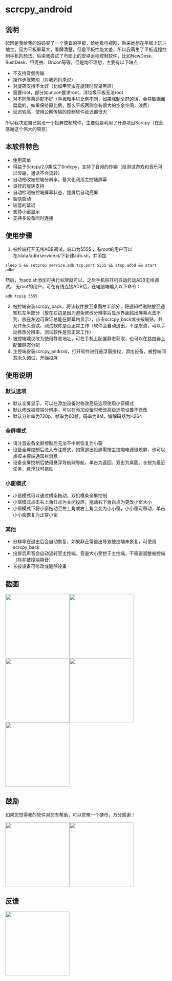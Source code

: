 # scrcpy_android

## 说明

起因是我给我的妈妈买了一个便宜的平板，给她看电视剧，后来她想在平板上玩斗地主，因为平板屏幕大，看牌清楚，但是平板性能太差，所以我萌生了平板远程控制手机的想法，后来我尝试了市面上的安卓远程控制软件，比如NewDesk、RustDesk、甲壳虫、Uncon等等，但是均不理想，主要有以下缺点：

- 不支持音频传输
- 操作步骤繁琐（对我妈妈来说）
- 对旋转支持不太好（比如甲壳虫在旋转时容易黑屏）
- 需要root，部分如uncon要求root，洋垃圾平板无法root
- 对不同屏幕适配不好（平板和手机比例不同，如果强制全屏的话，会导致画面扁扁的，如果保持原比例，那么平板两侧会有很大的空余空间，浪费）
- 延迟较高，使用公网传输的控制软件延迟都很大

所以我决定自己实现一个投屏控制软件，主要就是利用了开源项目Scrcpy（在此感谢这个伟大的项目）

## 本软件特色

- 使用简单
- 得益于Scrcpy2.0集成了Sndcpy，支持了音频的传输（经测试游戏和音乐可以传输，通话不会流转）
- 自动修改被控端分辨率，最大化利用主控端屏幕
- 良好的旋转支持
- 自动检测被控端屏幕状态，熄屏后自动亮屏
- 超快启动
- 较低的延迟
- 支持小窗显示
- 支持多设备同时连接

## 使用步骤

1. 被控端打开无线ADB调试，端口为5555；
有root的用户可以在/data/adb/service.d/下新建adb.sh，并添加
``` shell
sleep 5 && setprop service.adb.tcp.port 5555 && stop adbd && start adbd
```
然后，为adb.sh添加可执行权限就可以，之后手机将开机自动启动ADB无线调试。
无root的用户，可在有线连接ADB后，在电脑端输入以下命令：
``` shell
adb tcpip 5555
```
2. 被控端安装scrcpy_back，将该软件放至桌面左半部分，将通知栏磁贴放至通知栏左半部分（放在左边是因为避免修改分辨率后显示界面超出屏幕点击不到，放在左边可保证总能在屏幕内显示），点击scrcpy_back或长按磁贴，并允许永久调试，测试软件是否正常工作（软件会自动退出，不是崩溃，可以手动修改分辨率，测试软件是否正常工作）
3. 被控端建议改为使用静态地址，可在手机上配置静态获取，也可以在路由器上配置静态分配
4. 主控端安装scrcpy_android，打开软件进行悬浮窗授权，添加设备，被控端同意永久调试，开始投屏


## 使用说明

### 默认选项

- 默认全屏显示，可以在添加设备时修改高级选项使用小窗模式
- 默认修改被控端分辨率，可以在添加设备时修改高级选项设置不修改
- 默认分辨率为720p，帧率为60帧，码率为8M，编解码器为H264

### 全屏模式

- 请注意设备全屏控制后无法不中断恢复为小窗
- 设备全屏控制后进入专注模式，如需退出投屏需按主控端电源键熄屏，也可以点按主控端通知栏消息
- 设备全屏控制后使用悬浮导航球导航，单击为返回、双击为桌面、长按为最近任务，悬浮球可拖动

### 小窗模式

- 小窗模式可以通过横条拖动，双机横条全屏控制
- 小窗模式点击右上角红点为关闭投屏，拖动右下角白点为更改小窗大小
- 小窗模式下将小窗拖动至左上角或右上角会变为小小窗，小小窗可移动，单击小小窗恢复为正常小窗

### 其他

- 分辨率在退出后会自动恢复，如果非正常退出导致被控端未恢复，可使用scrcpy_back
- 投屏后声音会自动流转至主控端，音量大小受控于主控端，不需要调整被控端（除非被控端静音）
- 长按设备可修改或删除设备

## 截图

<img src="https://github.com/mingzhixian/scrcpy/blob/master/pic/截屏/软件界面.png" width="200px"><img src="https://github.com/mingzhixian/scrcpy/blob/master/pic/截屏/添加设备.png" width="200px">
<img src="https://github.com/mingzhixian/scrcpy/blob/master/pic/截屏/小窗-竖屏.png" width="200px"><img src="https://github.com/mingzhixian/scrcpy/blob/master/pic/截屏/小窗-横屏.png" width="200px">
<img src="https://github.com/mingzhixian/scrcpy/blob/master/pic/截屏/多设备.png" width="200px">

## 鼓励

如果您觉得我的软件对您有帮助，可以赏俺一个硬币，万分感谢！

<img src="https://github.com/mingzhixian/scrcpy/blob/master/pic/截屏/微信.jpg" width="200px"><img src="https://github.com/mingzhixian/scrcpy/blob/master/pic/截屏/支付宝.jpg" width="200px">

## 反馈

<img src="https://github.com/mingzhixian/scrcpy/blob/master/pic/其他/反馈群.png" width="200px">